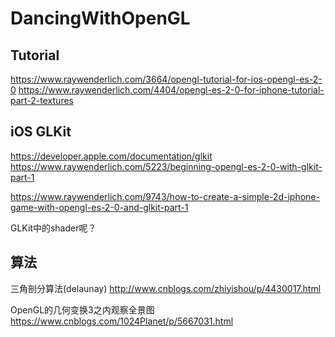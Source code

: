 # DancingWithOpenGL

## Tutorial

https://www.raywenderlich.com/3664/opengl-tutorial-for-ios-opengl-es-2-0
https://www.raywenderlich.com/4404/opengl-es-2-0-for-iphone-tutorial-part-2-textures

## iOS GLKit

https://developer.apple.com/documentation/glkit
https://www.raywenderlich.com/5223/beginning-opengl-es-2-0-with-glkit-part-1

https://www.raywenderlich.com/9743/how-to-create-a-simple-2d-iphone-game-with-opengl-es-2-0-and-glkit-part-1

GLKit中的shader呢？

## 算法

三角剖分算法(delaunay)
http://www.cnblogs.com/zhiyishou/p/4430017.html

OpenGL的几何变换3之内观察全景图
https://www.cnblogs.com/1024Planet/p/5667031.html